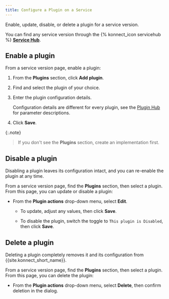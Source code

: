 ```yaml
---
title: Configure a Plugin on a Service
---
```

Enable, update, disable, or delete a plugin for a service version.

You can find any service version through the {% konnect_icon servicehub %} [**Service Hub**](https://cloud.konghq.com/servicehub).

## Enable a plugin

From a service version page, enable a plugin:

1. From the **Plugins** section, click **Add plugin**.

1. Find and select the plugin of your choice.

1. Enter the plugin configuration details.

    Configuration details are different for every plugin, see the [Plugin Hub](/hub) for parameter descriptions.

1. Click **Save**.

{:.note}
> If you don't see the **Plugins** section, create an implementation first.


## Disable a plugin

Disabling a plugin leaves its configuration intact, and you can re-enable the
plugin at any time.

From a service version page, find the **Plugins** section, then select a plugin.
From this page, you can update or disable a plugin:

* From the **Plugin actions** drop-down menu, select **Edit**.

  * To update, adjust any values, then click **Save**.

  * To disable the plugin, switch the toggle to `This plugin is Disabled`, then click **Save**.

## Delete a plugin

Deleting a plugin completely removes it and its configuration from
{{site.konnect_short_name}}.

From a service version page, find the **Plugins** section, then select a plugin.
From this page, you can delete the plugin:

* From the **Plugin actions** drop-down menu, select **Delete**, then confirm deletion in the dialog.
